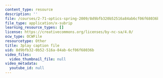 ```yaml
---
content_type: resource
description: ''
file: /courses/2-71-optics-spring-2009/8d9bfb320b52516a84ab6cf06f68036b_JmK0vSLULP8.vtt
file_type: application/x-subrip
learning_resource_types: []
license: https://creativecommons.org/licenses/by-nc-sa/4.0/
ocw_type: OCWFile
resourcetype: Other
title: 3play caption file
uid: 8d9bfb32-0b52-516a-84ab-6cf06f68036b
video_files:
  video_thumbnail_file: null
video_metadata:
  youtube_id: null
---
```

